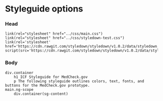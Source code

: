 # Styleguide options

### Head

    link(rel="stylesheet" href="../css/main.css")
    link(rel="stylesheet" href="../css/styledown-test.css")
    link(rel='stylesheet' href='https://cdn.rawgit.com/styledown/styledown/v1.0.2/data/styledown.css')
    script(src='https://cdn.rawgit.com/styledown/styledown/v1.0.2/data/styledown.js')

### Body
	div.container 
		h1 ICF Styleguide for MedCheck.gov
		p The following styleguide outlines colors, text, fonts, and buttons for the MedCheck.gov prototype.
    main.ng-scope
    	div.container(sg-content)